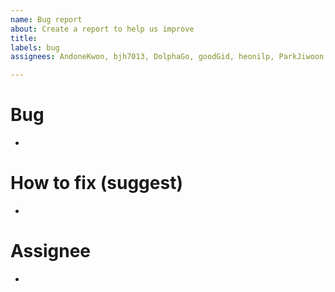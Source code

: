 ```yaml
---
name: Bug report
about: Create a report to help us improve
title:
labels: bug
assignees: AndoneKwon, bjh7013, DolphaGo, goodGid, heonilp, ParkJiwoon, syureu

---
```


# Bug
-

# How to fix (suggest)
-

# Assignee
-
